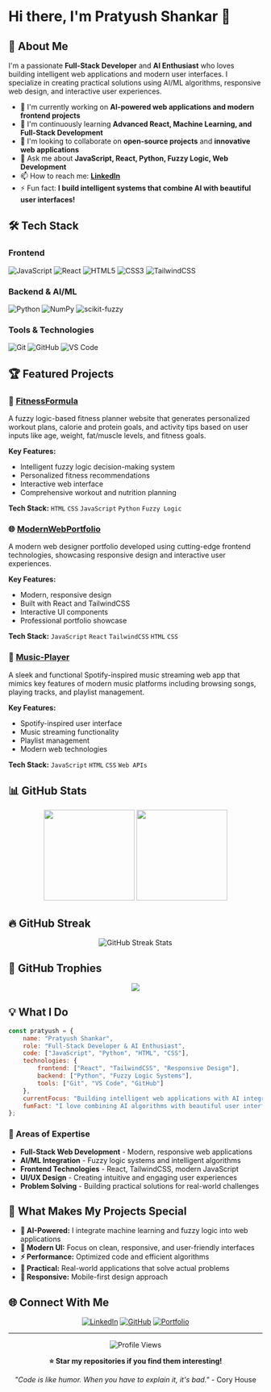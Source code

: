 # Hi there, I'm Pratyush Shankar 👋

## 🚀 About Me

I'm a passionate **Full-Stack Developer** and **AI Enthusiast** who loves building intelligent web applications and modern user interfaces. I specialize in creating practical solutions using AI/ML algorithms, responsive web design, and interactive user experiences.

- 🔭 I'm currently working on **AI-powered web applications and modern frontend projects**
- 🌱 I'm continuously learning **Advanced React, Machine Learning, and Full-Stack Development**
- 👯 I'm looking to collaborate on **open-source projects** and **innovative web applications**
- 💬 Ask me about **JavaScript, React, Python, Fuzzy Logic, Web Development**
- 📫 How to reach me: **[LinkedIn](https://www.linkedin.com/in/pratyush-shankar-17511b235/)**
- ⚡ Fun fact: **I build intelligent systems that combine AI with beautiful user interfaces!**

## 🛠️ Tech Stack

### Frontend
![JavaScript](https://img.shields.io/badge/JavaScript-F7DF1E?style=for-the-badge&logo=javascript&logoColor=black)
![React](https://img.shields.io/badge/React-61DAFB?style=for-the-badge&logo=react&logoColor=black)
![HTML5](https://img.shields.io/badge/HTML5-E34F26?style=for-the-badge&logo=html5&logoColor=white)
![CSS3](https://img.shields.io/badge/CSS3-1572B6?style=for-the-badge&logo=css3&logoColor=white)
![TailwindCSS](https://img.shields.io/badge/Tailwind_CSS-38B2AC?style=for-the-badge&logo=tailwind-css&logoColor=white)

### Backend & AI/ML
![Python](https://img.shields.io/badge/Python-3776AB?style=for-the-badge&logo=python&logoColor=white)
![NumPy](https://img.shields.io/badge/NumPy-013243?style=for-the-badge&logo=numpy&logoColor=white)
![scikit-fuzzy](https://img.shields.io/badge/scikit--fuzzy-FF6B6B?style=for-the-badge&logo=python&logoColor=white)

### Tools & Technologies
![Git](https://img.shields.io/badge/Git-F05032?style=for-the-badge&logo=git&logoColor=white)
![GitHub](https://img.shields.io/badge/GitHub-181717?style=for-the-badge&logo=github&logoColor=white)
![VS Code](https://img.shields.io/badge/VS_Code-007ACC?style=for-the-badge&logo=visual-studio-code&logoColor=white)

## 🏆 Featured Projects

### 🎯 [FitnessFormula](https://github.com/Pratyush181/FitnessFormula)
A fuzzy logic-based fitness planner website that generates personalized workout plans, calorie and protein goals, and activity tips based on user inputs like age, weight, fat/muscle levels, and fitness goals.

**Key Features:**
- Intelligent fuzzy logic decision-making system
- Personalized fitness recommendations
- Interactive web interface
- Comprehensive workout and nutrition planning

**Tech Stack:** `HTML` `CSS` `JavaScript` `Python` `Fuzzy Logic`

### 🌐 [ModernWebPortfolio](https://github.com/Pratyush181/ModernWebPortfolio)
A modern web designer portfolio developed using cutting-edge frontend technologies, showcasing responsive design and interactive user experiences.

**Key Features:**
- Modern, responsive design
- Built with React and TailwindCSS
- Interactive UI components
- Professional portfolio showcase

**Tech Stack:** `JavaScript` `React` `TailwindCSS` `HTML` `CSS`

### 🎵 [Music-Player](https://github.com/Pratyush181/Music-Player)
A sleek and functional Spotify-inspired music streaming web app that mimics key features of modern music platforms including browsing songs, playing tracks, and playlist management.

**Key Features:**
- Spotify-inspired user interface
- Music streaming functionality
- Playlist management
- Modern web technologies

**Tech Stack:** `JavaScript` `HTML` `CSS` `Web APIs`

## 📊 GitHub Stats

<div align="center">
  <img height="180em" src="https://github-readme-stats.vercel.app/api?username=Pratyush181&show_icons=true&theme=tokyonight&include_all_commits=true&count_private=true"/>
  <img height="180em" src="https://github-readme-stats.vercel.app/api/top-langs/?username=Pratyush181&layout=compact&langs_count=7&theme=tokyonight"/>
</div>

## 🔥 GitHub Streak

<div align="center">
  <img src="https://github-readme-streak-stats.herokuapp.com/?user=Pratyush181&theme=tokyonight" alt="GitHub Streak Stats"/>
</div>

## 🏅 GitHub Trophies

<div align="center">
  <img src="https://github-profile-trophy.vercel.app/?username=Pratyush181&theme=tokyonight&no-frame=true&no-bg=false&margin-w=4&row=1"/>
</div>

## 💡 What I Do

```javascript
const pratyush = {
    name: "Pratyush Shankar",
    role: "Full-Stack Developer & AI Enthusiast",
    code: ["JavaScript", "Python", "HTML", "CSS"],
    technologies: {
        frontend: ["React", "TailwindCSS", "Responsive Design"],
        backend: ["Python", "Fuzzy Logic Systems"],
        tools: ["Git", "VS Code", "GitHub"]
    },
    currentFocus: "Building intelligent web applications with AI integration",
    funFact: "I love combining AI algorithms with beautiful user interfaces!"
};
```

### 🎯 Areas of Expertise
- **Full-Stack Web Development** - Modern, responsive web applications
- **AI/ML Integration** - Fuzzy logic systems and intelligent algorithms  
- **Frontend Technologies** - React, TailwindCSS, modern JavaScript
- **UI/UX Design** - Creating intuitive and engaging user experiences
- **Problem Solving** - Building practical solutions for real-world challenges

## 🌟 What Makes My Projects Special

- **🧠 AI-Powered:** I integrate machine learning and fuzzy logic into web applications
- **🎨 Modern UI:** Focus on clean, responsive, and user-friendly interfaces  
- **⚡ Performance:** Optimized code and efficient algorithms
- **🔧 Practical:** Real-world applications that solve actual problems
- **📱 Responsive:** Mobile-first design approach

## 🌐 Connect With Me

<div align="center">
  
[![LinkedIn](https://img.shields.io/badge/LinkedIn-0077B5?style=for-the-badge&logo=linkedin&logoColor=white)](https://www.linkedin.com/in/pratyush-shankar-17511b235/)
[![GitHub](https://img.shields.io/badge/GitHub-181717?style=for-the-badge&logo=github&logoColor=white)](https://github.com/Pratyush181)
[![Portfolio](https://img.shields.io/badge/Portfolio-FF5722?style=for-the-badge&logo=google-chrome&logoColor=white)](https://github.com/Pratyush181/ModernWebPortfolio)

</div>

---

<div align="center">
  <img src="https://komarev.com/ghpvc/?username=Pratyush181&label=Profile%20views&color=0e75b6&style=flat" alt="Profile Views" />
  
  **⭐ Star my repositories if you find them interesting!**
  
  *"Code is like humor. When you have to explain it, it's bad."* - Cory House
</div>
